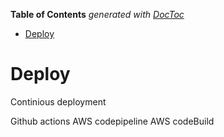 <!-- START doctoc generated TOC please keep comment here to allow auto update -->
<!-- DON'T EDIT THIS SECTION, INSTEAD RE-RUN doctoc TO UPDATE -->
**Table of Contents**  *generated with [DocToc](https://github.com/thlorenz/doctoc)*

- [Deploy](#deploy)

<!-- END doctoc generated TOC please keep comment here to allow auto update -->

# Deploy

Continious deployment

Github actions
AWS codepipeline AWS codeBuild
